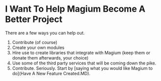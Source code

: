 # I Want To Help Magium Become A Better Project

There are a few ways you can help out.

1. Contribute (of course)
2. Create your own modules
3. Hire use to create libraries that integrate with Magium (keep them or donate them afterwards, your choice)
4. Use some of the third party services that will be coming down the pike.
5. Contribute.  Seriously.  Start by [saying what you would like Magium to do](Have A New Feature Created.MD).